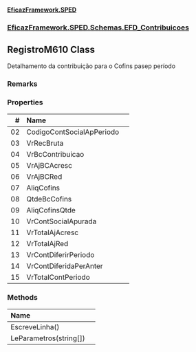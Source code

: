 #### [EficazFramework.SPED](EficazFrameworkSPED.md 'EficazFramework SPED')
### [EficazFramework.SPED.Schemas.EFD_Contribuicoes](EficazFramework.SPED.Schemas.EFD_Contribuicoes.md 'EficazFramework.SPED.Schemas.EFD_Contribuicoes')

## RegistroM610 Class

Detalhamento da contribuição para o Cofins pasep período

### Remarks
### Properties

| # | Name | |
| ---: | :--- | :--- |
| 02 | CodigoContSocialApPeriodo |  |
| 03 | VrRecBruta |  |
| 04 | VrBcContribuicao |  |
| 05 | VrAjBCAcresc |  |
| 06 | VrAjBCRed |  |
| 07 | AliqCofins |  |
| 08 | QtdeBcCofins |  |
| 09 | AliqCofinsQtde |  |
| 10 | VrContSocialApurada |  |
| 11 | VrTotalAjAcresc |  |
| 12 | VrTotalAjRed |  |
| 13 | VrContDiferirPeriodo |  |
| 14 | VrContDiferidaPerAnter |  |
| 15 | VrTotalContPeriodo |  |
### Methods

| Name | |
| :--- | :--- |
| EscreveLinha() |  |
| LeParametros(string[]) |  |
